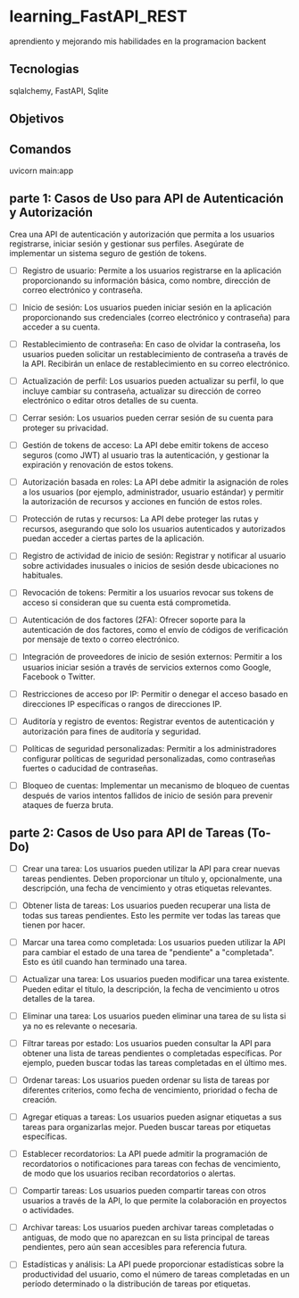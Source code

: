 # learning_FastAPI_REST
 aprendiento y mejorando mis habilidades en la programacion backent

## Tecnologias
 sqlalchemy, FastAPI, Sqlite

## Objetivos


## Comandos
 uvicorn main:app 

## parte 1: Casos de Uso para API de Autenticación y Autorización
 Crea una API de autenticación y autorización que permita a los usuarios registrarse, iniciar sesión y gestionar sus perfiles. Asegúrate de implementar un sistema seguro de gestión de tokens.

- [ ] Registro de usuario: Permite a los usuarios registrarse en la aplicación proporcionando su información básica, como nombre, dirección de correo electrónico y contraseña.

- [ ] Inicio de sesión: Los usuarios pueden iniciar sesión en la aplicación proporcionando sus credenciales (correo electrónico y contraseña) para acceder a su cuenta.

- [ ] Restablecimiento de contraseña: En caso de olvidar la contraseña, los usuarios pueden solicitar un restablecimiento de contraseña a través de la API. Recibirán un enlace de restablecimiento en su correo electrónico.

- [ ] Actualización de perfil: Los usuarios pueden actualizar su perfil, lo que incluye cambiar su contraseña, actualizar su dirección de correo electrónico o editar otros detalles de su cuenta.

- [ ] Cerrar sesión: Los usuarios pueden cerrar sesión de su cuenta para proteger su privacidad.

- [ ] Gestión de tokens de acceso: La API debe emitir tokens de acceso seguros (como JWT) al usuario tras la autenticación, y gestionar la expiración y renovación de estos tokens.

- [ ] Autorización basada en roles: La API debe admitir la asignación de roles a los usuarios (por ejemplo, administrador, usuario estándar) y permitir la autorización de recursos y acciones en función de estos roles.

- [ ] Protección de rutas y recursos: La API debe proteger las rutas y recursos, asegurando que solo los usuarios autenticados y autorizados puedan acceder a ciertas partes de la aplicación.

- [ ] Registro de actividad de inicio de sesión: Registrar y notificar al usuario sobre actividades inusuales o inicios de sesión desde ubicaciones no habituales.

- [ ] Revocación de tokens: Permitir a los usuarios revocar sus tokens de acceso si consideran que su cuenta está comprometida.

- [ ] Autenticación de dos factores (2FA): Ofrecer soporte para la autenticación de dos factores, como el envío de códigos de verificación por mensaje de texto o correo electrónico.

- [ ] Integración de proveedores de inicio de sesión externos: Permitir a los usuarios iniciar sesión a través de servicios externos como Google, Facebook o Twitter.

- [ ] Restricciones de acceso por IP: Permitir o denegar el acceso basado en direcciones IP específicas o rangos de direcciones IP.

- [ ] Auditoría y registro de eventos: Registrar eventos de autenticación y autorización para fines de auditoría y seguridad.

- [ ] Políticas de seguridad personalizadas: Permitir a los administradores configurar políticas de seguridad personalizadas, como contraseñas fuertes o caducidad de contraseñas.

- [ ] Bloqueo de cuentas: Implementar un mecanismo de bloqueo de cuentas después de varios intentos fallidos de inicio de sesión para prevenir ataques de fuerza bruta.

## parte 2: Casos de Uso para API de Tareas (To-Do)

- [ ] Crear una tarea: Los usuarios pueden utilizar la API para crear nuevas tareas pendientes. Deben proporcionar un título y, opcionalmente, una descripción, una fecha de vencimiento y otras etiquetas relevantes.

- [ ] Obtener lista de tareas: Los usuarios pueden recuperar una lista de todas sus tareas pendientes. Esto les permite ver todas las tareas que tienen por hacer.

- [ ] Marcar una tarea como completada: Los usuarios pueden utilizar la API para cambiar el estado de una tarea de "pendiente" a "completada". Esto es útil cuando han terminado una tarea.

- [ ] Actualizar una tarea: Los usuarios pueden modificar una tarea existente. Pueden editar el título, la descripción, la fecha de vencimiento u otros detalles de la tarea.

- [ ] Eliminar una tarea: Los usuarios pueden eliminar una tarea de su lista si ya no es relevante o necesaria.

- [ ] Filtrar tareas por estado: Los usuarios pueden consultar la API para obtener una lista de tareas pendientes o completadas específicas. Por ejemplo, pueden buscar todas las tareas completadas en el último mes.

- [ ] Ordenar tareas: Los usuarios pueden ordenar su lista de tareas por diferentes criterios, como fecha de vencimiento, prioridad o fecha de creación.

- [ ] Agregar etiquas a tareas: Los usuarios pueden asignar etiquetas a sus tareas para organizarlas mejor. Pueden buscar tareas por etiquetas específicas.

- [ ] Establecer recordatorios: La API puede admitir la programación de recordatorios o notificaciones para tareas con fechas de vencimiento, de modo que los usuarios reciban recordatorios o alertas.

- [ ] Compartir tareas: Los usuarios pueden compartir tareas con otros usuarios a través de la API, lo que permite la colaboración en proyectos o actividades.

- [ ] Archivar tareas: Los usuarios pueden archivar tareas completadas o antiguas, de modo que no aparezcan en su lista principal de tareas pendientes, pero aún sean accesibles para referencia futura.

- [ ] Estadísticas y análisis: La API puede proporcionar estadísticas sobre la productividad del usuario, como el número de tareas completadas en un período determinado o la distribución de tareas por etiquetas.
